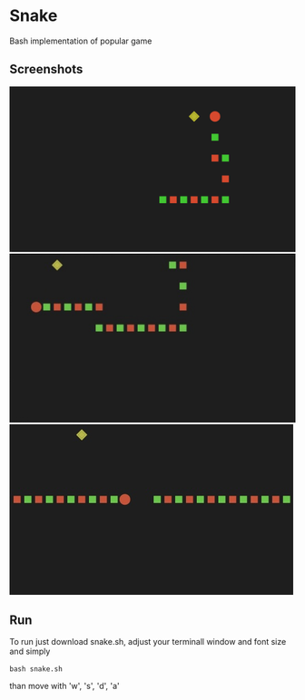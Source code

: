 # Snake
Bash implementation of popular game

## Screenshots
![image](./Screen1.png)
![image](./Screen2.jpg)
![image](./Screen3.jpg)

## Run
To run just download snake.sh, adjust your terminall window and font size and simply
```
bash snake.sh
```
than move with 'w', 's', 'd', 'a'


